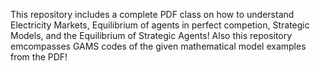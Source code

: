 This repository includes a complete PDF class on how to understand Electricity Markets, Equilibrium of agents in perfect competion, Strategic Models, and the Equilibrium of Strategic Agents!
Also this repository emcompasses GAMS codes of the given mathematical model examples from the PDF!

